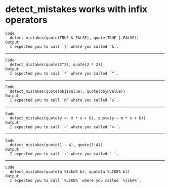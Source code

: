 # detect_mistakes works with infix operators

    Code
      detect_mistakes(quote(TRUE & FALSE), quote(TRUE | FALSE))
    Output
      I expected you to call `|` where you called `&`.

---

    Code
      detect_mistakes(quote(2^2), quote(2 * 2))
    Output
      I expected you to call `*` where you called `^`.

---

    Code
      detect_mistakes(quote(obj$value), quote(obj@value))
    Output
      I expected you to call `@` where you called `$`.

---

    Code
      detect_mistakes(quote(y <- m * x + b), quote(y ~ m * x + b))
    Output
      I expected you to call `~` where you called `<-`.

---

    Code
      detect_mistakes(quote(1 - 4), quote(1:4))
    Output
      I expected you to call `:` where you called `-`.

---

    Code
      detect_mistakes(quote(a %like% b), quote(a %LIKE% b))
    Output
      I expected you to call `%LIKE%` where you called `%like%`.

